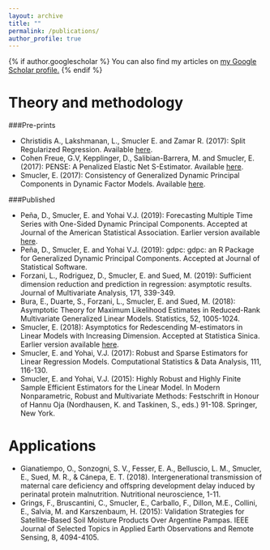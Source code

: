 ```yaml
---
layout: archive
title: ""
permalink: /publications/
author_profile: true
---
```


{% if author.googlescholar %}
  You can also find my articles on <u><a href="{{author.googlescholar}}">my Google Scholar profile</a>.</u>
{% endif %}

Theory and methodology
====

###Pre-prints
- Christidis A., Lakshmanan, L., Smucler E. and Zamar R. (2017): Split Regularized Regression. Available [here](https://arxiv.org/abs/1712.03561).
- Cohen Freue, G.V, Kepplinger, D., Salibian-Barrera, M. and Smucler, E. (2017): PENSE: A Penalized Elastic Net S-Estimator. Available [here](https://gcohenfr.github.io/pdfs/PENSE_manuscript.pdf).
- Smucler, E. (2017): Consistency of Generalized Dynamic Principal Components in Dynamic Factor Models. Available [here](https://arxiv.org/abs/1710.11286).

###Published
- Peña, D., Smucler, E. and  Yohai V.J. (2019): Forecasting Multiple Time Series with One-Sided Dynamic Principal Components. Accepted at Journal of the American Statistical Association. Earlier version available [here](https://arxiv.org/abs/1708.04705).
- Peña, D., Smucler, E. and  Yohai V.J. (2019): gdpc: gdpc: an R Package for Generalized Dynamic Principal Components. Accepted at Journal of Statistical Software.
- Forzani, L., Rodriguez, D., Smucler, E. and Sued, M. (2019): Sufficient dimension reduction and prediction in regression: asymptotic results. Journal of Multivariate Analysis, 171, 339-349.
- Bura, E., Duarte, S., Forzani, L., Smucler, E. and Sued, M. (2018): Asymptotic Theory for Maximum Likelihood Estimates in Reduced-Rank Multivariate Generalized Linear Models. Statistics, 52, 1005-1024.
- Smucler, E. (2018): Asymptotics for Redescending M-estimators in Linear Models with Increasing Dimension. Accepted at Statistica Sinica. Earlier version available [here](https://arxiv.org/abs/1612.05951).
- Smucler, E. and Yohai, V.J. (2017): Robust and Sparse Estimators for Linear Regression Models. Computational Statistics & Data Analysis, 111, 116-130.
- Smucler, E. and Yohai, V.J. (2015): Highly Robust and Highly Finite Sample Efficient Estimators for the Linear Model. In Modern Nonparametric, Robust and Multivariate Methods: Festschrift in Honour of Hannu Oja (Nordhausen, K. and Taskinen, S., eds.) 91-108. Springer, New York.

Applications
====

- Gianatiempo, O., Sonzogni, S. V., Fesser, E. A., Belluscio, L. M., Smucler, E., Sued, M. R., & Cánepa, E. T. (2018). Intergenerational transmission of maternal care deficiency and offspring development delay induced by perinatal protein malnutrition. Nutritional neuroscience, 1-11.
- Grings, F., Bruscantini, C., Smucler, E., Carballo, F., Dillon, M.E., Collini, E., Salvia, M. and Karszenbaum, H. (2015): Validation Strategies for Satellite-Based Soil Moisture Products Over Argentine Pampas. IEEE Journal of Selected Topics in Applied Earth Observations and Remote Sensing, 8, 4094-4105.







